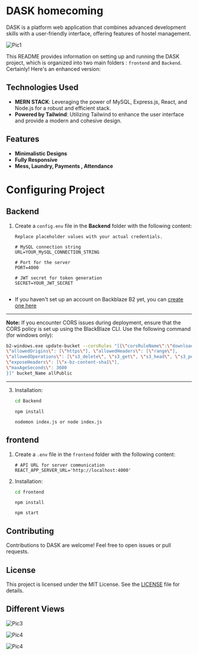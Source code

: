 
# DASK homecoming

DASK is a  platform web application that combines advanced development skills with a user-friendly interface, offering features of hostel management. 


![Pic1](assets/pic1.png)

This README provides information on setting up and running the DASK project, which is organized into two main folders : `frontend` and `Backend`.
Certainly! Here's an enhanced version:

## Technologies Used

- **MERN STACK**: Leveraging the power of MySQL, Express.js, React, and Node.js for a robust and efficient stack.
- **Powered by Tailwind**: Utilizing Tailwind to enhance the user interface and provide a modern and cohesive design.

## Features

- **Minimalistic Designs**
- **Fully Responsive** 
- **Mess, Laundry, Payments , Attendance**

# Configuring Project
## Backend

1. Create a `config.env` file in the **Backend** folder with the following content:

   ```dotenv
   Replace placeholder values with your actual credentials.

   # MySQL connection string
   URL=YOUR_MySQL_CONNECTION_STRING

   # Port for the server
   PORT=4000

   # JWT secret for token generation
   SECRET=YOUR_JWT_SECRET


   ```

  - If you haven't set up an account on Backblaze B2 yet, you can [create one here](https://www.backblaze.com)

---

**Note:** If you encounter CORS issues during deployment, ensure that the CORS policy is set up using the BlackBlaze CLI. Use the following command (for windows only):

```bash
b2-windows.exe update-bucket --corsRules "[{\"corsRuleName\":\"downloadFromAnyOrigin\",
\"allowedOrigins\": [\"https\"], \"allowedHeaders\": [\"range\"],
\"allowedOperations\": [\"s3_delete\", \"s3_get\", \"s3_head\", \"s3_post\", \"s3_put\"],
\"exposeHeaders\": [\"x-bz-content-sha1\"],
\"maxAgeSeconds\": 3600
}]" bucket_Name allPublic
```
---


3. Installation:

   ```bash
   cd Backend
   ```

   ```
   npm install
   ```

   ```
   nodemon index.js or node index.js
   ```


## frontend

1. Create a `.env` file in the `frontend` folder with the following content:

   ```dotenv
   # API URL for server communication
   REACT_APP_SERVER_URL='http://localhost:4000'
   
   ```

2. Installation:

   ```bash
   cd frontend
   ```
   ```
   npm install
   ```
   ```
   npm start
   ```

## Contributing

Contributions to DASK are welcome! Feel free to open issues or pull requests.

## License

This project is licensed under the MIT License. See the [LICENSE](LICENSE) file for details.


## Different Views
![Pic3](assets/pic3.png)

![Pic4](assets/picw1.png)

![Pic4](assets/snap.png)
